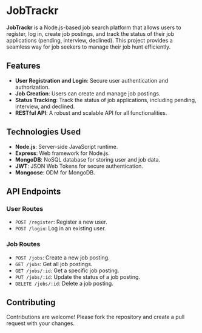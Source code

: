 # JobTrackr

**JobTrackr** is a Node.js-based job search platform that allows users to register, log in, create job postings, and track the status of their job applications (pending, interview, declined). This project provides a seamless way for job seekers to manage their job hunt efficiently.

## Features

- **User Registration and Login**: Secure user authentication and authorization.
- **Job Creation**: Users can create and manage job postings.
- **Status Tracking**: Track the status of job applications, including pending, interview, and declined.
- **RESTful API**: A robust and scalable API for all functionalities.

## Technologies Used

- **Node.js**: Server-side JavaScript runtime.
- **Express**: Web framework for Node.js.
- **MongoDB**: NoSQL database for storing user and job data.
- **JWT**: JSON Web Tokens for secure authentication.
- **Mongoose**: ODM for MongoDB.


## API Endpoints

### User Routes

- `POST /register`: Register a new user.
- `POST /login`: Log in an existing user.

### Job Routes

- `POST /jobs`: Create a new job posting.
- `GET /jobs`: Get all job postings.
- `GET /jobs/:id`: Get a specific job posting.
- `PUT /jobs/:id`: Update the status of a job posting.
- `DELETE /jobs/:id`: Delete a job posting.

## Contributing

Contributions are welcome! Please fork the repository and create a pull request with your changes.
